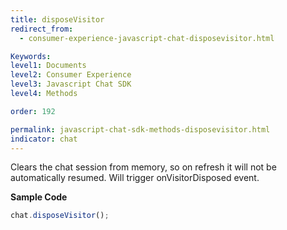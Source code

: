 ```yaml
---
title: disposeVisitor
redirect_from:
  - consumer-experience-javascript-chat-disposevisitor.html

Keywords:
level1: Documents
level2: Consumer Experience
level3: Javascript Chat SDK
level4: Methods

order: 192

permalink: javascript-chat-sdk-methods-disposevisitor.html
indicator: chat
---
```


Clears the chat session from memory, so on refresh it will not be automatically resumed. Will trigger onVisitorDisposed event.

**Sample Code**

```javascript
chat.disposeVisitor();
```